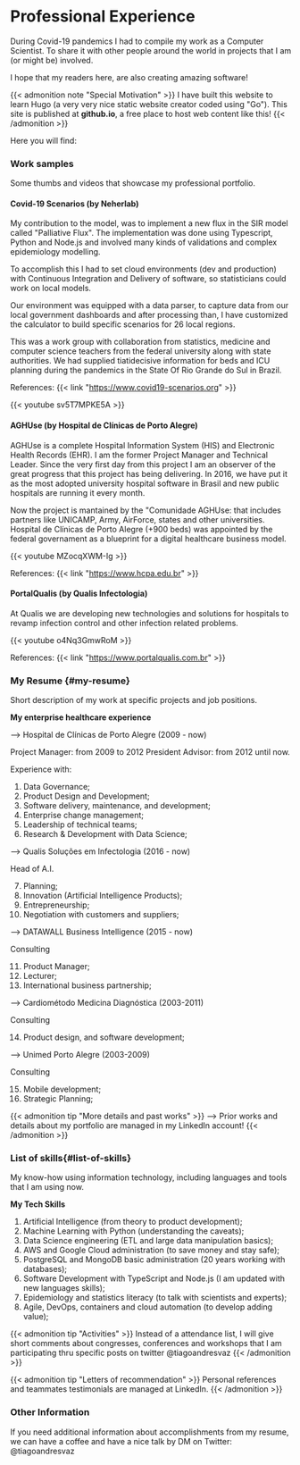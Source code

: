 # Professional Experience



During Covid-19 pandemics I had to compile my work as a Computer Scientist. To share it with other people around the world in projects that I am (or might be) involved.  

I hope that my readers here, are also creating amazing software!

{{< admonition note "Special Motivation" >}}
I have built this website to learn Hugo (a very very nice static website creator coded using "Go").
This site is published at **github.io**, a free place to host web content like this!
{{< /admonition >}}

Here you will find:

### Work samples
Some thumbs and videos that showcase my professional portfolio. 

#### Covid-19 Scenarios (by Neherlab)

My contribution to the model, was to implement a new flux in the SIR model called "Palliative Flux". The implementation was done using Typescript, Python and Node.js and involved many kinds of validations and complex epidemiology modelling. 

To accomplish this I had to set cloud environments (dev and production) with Continuous Integration and Delivery of software, so statisticians could work on local models.

Our environment was equipped with a data parser, to capture data from our local government dashboards and after processing than, I have customized the calculator to build specific scenarios for 26 local regions.

This was a work group with collaboration from statistics, medicine and computer science teachers from the federal university along with state authorities. We had  supplied tiatidecisive information for beds and ICU planning during the pandemics in the State Of Rio Grande do Sul in Brazil.

References: 
{{< link "https://www.covid19-scenarios.org" >}}


{{< youtube sv5T7MPKE5A >}}

#### AGHUse (by Hospital de Clínicas de Porto Alegre)

AGHUse is a complete Hospital Information System (HIS) and Electronic Health Records (EHR). I am the former Project Manager and Technical Leader. Since the very first day from this project I am an observer of the great progress that this project has being delivering. In 2016, we have put it as the most adopted university hospital software in Brasil and new public hospitals are running it every month. 

Now the project is mantained by the "Comunidade AGHUse: that includes partners like UNICAMP, Army, AirForce, states and other universities. Hospital de Clínicas de Porto Alegre (+900 beds) was appointed by the federal governament as a blueprint for a digital healthcare business model.


{{< youtube MZocqXWM-Ig >}}

References: 
{{< link "https://www.hcpa.edu.br" >}}

#### PortalQualis (by Qualis Infectologia)

At Qualis we are developing new technologies and solutions for hospitals to revamp  infection control and other infection related problems.

{{< youtube o4Nq3GmwRoM >}}

References: 
{{< link "https://www.portalqualis.com.br" >}}


### My Resume {#my-resume}

Short description of my work at specific projects and job positions.

**My enterprise healthcare experience**

--> Hospital de Clínicas de Porto Alegre (2009 - now) 

Project Manager: from 2009 to 2012
President Advisor: from 2012 until now. 

Experience with:

1. Data Governance; 
2. Product Design and Development;
3. Software delivery, maintenance, and development;
4. Enterprise change management;
5. Leadership of technical teams;
6. Research & Development with Data Science;

--> Qualis Soluções em Infectologia  (2016 - now) 

Head of A.I.

7. Planning;
8. Innovation (Artificial Intelligence Products);
9. Entrepreneurship;
10. Negotiation with customers and suppliers;

--> DATAWALL Business Intelligence  (2015 - now) 

Consulting

11. Product Manager;
12. Lecturer;
13. International business partnership;

--> Cardiométodo Medicina Diagnóstica  (2003-2011) 

Consulting

14. Product design, and software development;

--> Unimed Porto Alegre (2003-2009) 

Consulting

15. Mobile development;
16. Strategic Planning;

{{< admonition tip "More details and past works" >}}
--> Prior works and details about my portfolio are managed in my LinkedIn account!
{{< /admonition >}}

### List of skills{#list-of-skills}

My know-how using information technology, including languages and tools that I am using now. 
 
**My Tech Skills**

1. Artificial Intelligence (from theory to product development); 
2. Machine Learning with Python (understanding the caveats); 
3. Data Science engineering (ETL and large data manipulation basics);
4. AWS and Google Cloud administration (to save money and stay safe);
5. PostgreSQL and MongoDB basic administration (20 years working with databases);
6. Software Development with TypeScript and Node.js (I am updated with new languages skills);
7. Epidemiology and statistics literacy (to talk with scientists and experts);
8. Agile, DevOps, containers and cloud automation (to develop adding value);

{{< admonition tip "Activities" >}}
Instead of a attendance list, I will give short comments about congresses, conferences and workshops that I am participating thru specific posts on twitter @tiagoandresvaz
{{< /admonition >}}


{{< admonition tip "Letters of recommendation" >}}
Personal references and teammates testimonials are managed at LinkedIn. 
{{< /admonition >}}


### Other Information 

If you need additional information about accomplishments from my resume, we can have a coffee and have a nice talk by DM on Twitter: @tiagoandresvaz 



